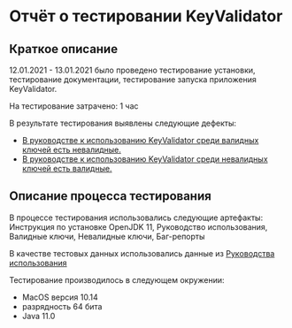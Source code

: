 # Отчёт о тестировании KeyValidator
 ## Краткое описание

12.01.2021 - 13.01.2021 было проведено тестирование установки, тестирование документации, тестирование запуска приложения KeyValidator.

На тестирование затрачено: 1 час

В результате тестирования выявлены следующие дефекты:
*	[В руководстве к использованию KeyValidator среди валидных ключей есть невалидные.](https://github.com/EkaterinaPeregudova/java1.1/issues/1)
* [В руководстве к использованию KeyValidator среди невалидных ключей есть валидные.](https://github.com/EkaterinaPeregudova/java1.1/issues/2)


 ## Описание процесса тестирования

В процессе тестирования использовались следующие артефакты:
Инструкция по установке OpenJDK 11, Руководство использования,
Валидные ключи, Невалидные ключи, Баг-репорты


В качестве тестовых данных использовались данные из [Рукoводства использования](https://github.com/netology-code/javaqa-homeworks/blob/master/intro/user-manual.md)


Тестирование производилось в следующем окружении:
*	MacOS версия 10.14
* разрядность 64 бита
*	Java 11.0

